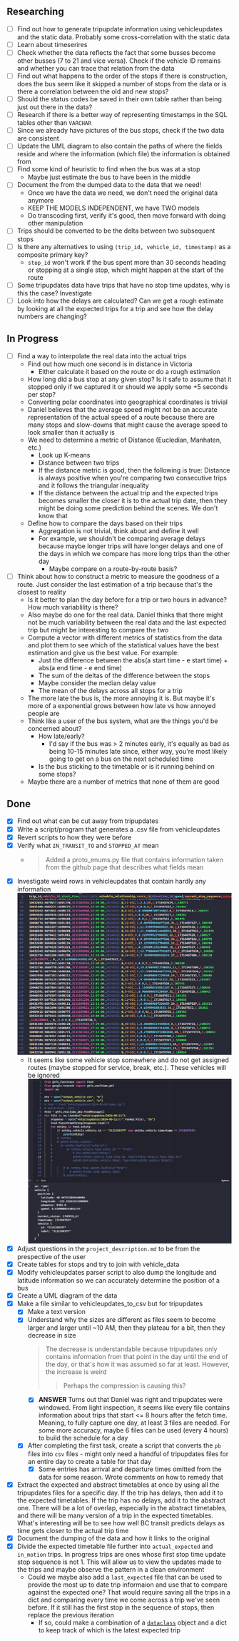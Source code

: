 ## Researching

- [ ] Find out how to generate tripupdate information using vehicleupdates
and the static data. Probably some cross-correlation with the static data
- [ ] Learn about timeserires
- [ ] Check whether the data reflects the fact that some busses become
other busses (7 to 21 and vice versa). Check if the vehicle ID remains and
whether you can trace that relation from the data
- [ ] Find out what happens to the order of the stops if there is construction,
does the bus seem like it skipped a number of stops from the data or is there
a correlation between the old and new stops?
- [ ] Should the status codes be saved in their own table rather than being
just out there in the data?
- [ ] Research if there is a better way of representing timestamps in the
SQL tables other than `VARCHAR`
- [ ] Since we already have pictures of the bus stops, check if the two
data are consistent
- [ ] Update the UML diagram to also contain the paths of where the
fields reside and where the information (which file) the information is
obtained from
- [ ] Find some kind of heuristic to find when the bus was at a stop
    - Maybe just estimate the bus to have been in the middle
- [ ] Document the from the dumped data to the data that we need!
    - Once we have the data we need, we don't need the original data anymore
    - KEEP THE MODELS INDEPENDENT, we have TWO models
    - Do transcoding first, verify it's good, then move forward with doing
    other manipulation
- [ ] Trips should be converted to be the delta between two subsequent
stops
- [ ] Is there any alternatives to using `(trip_id, vehicle_id, timestamp)`
as a composite primary key?
    - `stop_id` won't work if the bus spent more than 30 seconds heading or
    stopping at a single stop, which might happen at the start of the route
- [ ] Some tripupdates data have trips that have no stop time updates, why
is this the case? Investigate
- [ ] Look into how the delays are calculated? Can we get a rough estimate by
looking at all the expected trips for a trip and see how the delay numbers
are changing?

## In Progress
- [ ] Find a way to interpolate the real data into the actual trips
    - Find out how much one second is in distance in Victoria
        - Either calculate it based on the route or do a rough estimation
    - How long did a bus stop at any given stop? Is it safe to assume that
    it stopped only if we captured it or should we apply some +5 seconds per
    stop?
    - Converting polar coordinates into geographical coordinates is trivial
    - Daniel believes that the average speed might not be an accurate
    representation of the actual speed of a route because there are many
    stops and slow-downs that might cause the average speed to look
    smaller than it actually is
    - We need to determine a metric of Distance (Eucledian, Manhaten, etc.)
        - Look up K-means
        - Distance between two trips
        - If the distance metric is good, then the following is true:
        Distance is always positive when you're comparing two consecutive
        trips and it follows the triangular inequality
        - If the distance between the actual trip and the expected trips
        becomes smaller the closer it is to the actual trip date, then
        they might be doing some prediction behind the scenes. We don't
        know that
    - Define how to compare the days based on their trips
        - Aggregation is not trivial, think about and define it well
        - For example, we shouldn't be comparing average delays because
        maybe longer trips will have longer delays and one of the days in
        which we compare has more long trips than the other day
            - Maybe compare on a route-by-route basis?
- [ ] Think about how to construct a metric to measure the goodness of a
route. Just consider the last estimation of a trip because that's the closest
to reality
    - Is it better to plan the day before for a trip or two hours in advance?
    How much variablility is there?
    - Also maybe do one for the real data. Daniel thinks that there might not
    be much variability between the real data and the last expected trip but
    might be interesting to compare the two
    - Compute a vector with different metrics of statistics from the data
    and plot them to see which of the statistical values have the best
    estimation and give us the best value. For example:
        - Just the difference between the abs(a start time - e start time) + abs(a end time - e end time)
        - The sum of the deltas of the difference between the stops
        - Maybe consider the median delay value
        - The mean of the delays across all stops for a trip
    - The more late the bus is, the more annoying it is. But maybe it's more
    of a exponential grows between how late vs how annoyed people are
    - Think like a user of the bus system, what are the things you'd be concerned about?
        - How late/early?
            - I'd say if the bus was > 2 minutes early, it's equally as bad
            as being 10-15 minutes late since, either way, you're most likely
            going to get on a bus on the next scheduled time
        - Is the bus sticking to the timetable or is it running behind on some stops?
    - Maybe there are a number of metrics that none of them are good

## Done

- [x] Find out what can be cut away from tripupdates
- [x] Write a script/program that generates a .csv file from vehicleupdates
- [x] Revert scripts to how they were before
- [x] Verify what `IN_TRANSIT_TO` and `STOPPED_AT` mean
    - > Added a proto_enums.py file that contains information taken
    from the github page that describes what fields mean
- [x] Investigate weird rows in vehicleupdates that contain hardly any
information ![img](images/vehicleupdates_missing_info.png)
    - It seems like some vehicle stop somewhere and do not get assigned routes
    (maybe stopped for service, break, etc.). These vehicles will be ignored
    ![img](images/vehicleupdates_missing_info_explained.png)
- [x] Adjust questions in the `project_description.md` to be from the
prespective of the user
- [x] Create tables for stops and try to join with vehicle_data
- [x] Modify vehicleupdates parser script to also dump the longitude and
latitude information so we can accurately determine the position of a bus
- [x] Create a UML diagram of the data
- [x] Make a file similar to vehicleupdates_to_csv but for tripupdates
    - [x] Make a text version 
    - [x] Understand why the sizes are different as files seem to become larger
    and larger until ~10 AM, then they plateau for a bit, then they decrease
    in size
        > The decrease is understandable because tripupdates only contains
        information from that point in the day until the end of the day, or
        that's how it was assumed so far at least. However, the increase is
        weird
        >> Perhaps the compression is causing this?
        - [x] **ANSWER** Turns out that Daniel was right and tripupdates
        were windowed. From light inspection, it seems like every file contains
        information about trips that start <= 8 hours after the fetch time.
        Meaning, to fully capture one day, at least 3 files are needed. For
        some more accuracy, maybe 6 files can be used (every 4 hours) to build
        the schedule for a day
    - [x] After completing the first task, create a script that converts the
    `pb` files into `csv` files - might only need a handful of tripupdates
    files for an entire day to create a table for that day
        - [x] Some entries has arrival and departure times omitted from
        the data for some reason. Wrote comments on how to remedy that
- [x] Extract the expected and abstract timetables at once by using all
the tripupdates files for a specific day. If the trip has delays, then add
it to the expected timetables. If the trip has no delays, add it to the
abstract one. There will be a lot of overlap, especially in the abstract
timetables, and there will be many version of a trip in the expected
timetables. What's interesting will be to see how well BC transit predicts
delays as time gets closer to the actual trip time
- [x] Document the dumping of the data and how it links to the original
- [x] Divide the expected timetable file further into `actual_expected` and
`in_motion` trips. In progress trips are ones whose first stop time update
stop sequence is not 1. This will allow us to view the updates made to the
trips and maybe observe the pattern in a clean environment
    - Could we maybe also add a `last_expected` file that can be used to
    provide the most up to date trip informaion and use that to compare against
    the expected one? That would require saving all the trips in a dict and
    comparing every time we come across a trip we've seen before. If it still
    has the first stop in the sequence of stops, then replace the previous
    iteration
        - If so, could make a combination of a
        [`dataclass`](https://docs.python.org/3/library/dataclasses.html)
        object and a dict to keep track of which is the latest expected trip
